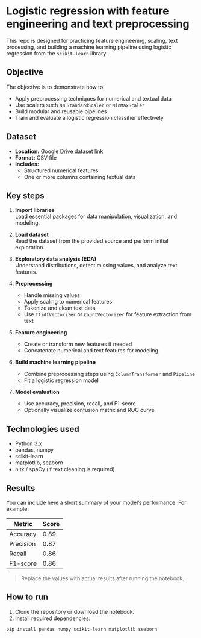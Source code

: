 # Logistic regression with feature engineering and text preprocessing

This repo is designed for practicing feature engineering, scaling, text processing, and building a machine learning pipeline using logistic regression from the `scikit-learn` library.

## Objective

The objective is to demonstrate how to:
- Apply preprocessing techniques for numerical and textual data
- Use scalers such as `StandardScaler` or `MinMaxScaler`
- Build modular and reusable pipelines
- Train and evaluate a logistic regression classifier effectively

## Dataset

- **Location:** [Google Drive dataset link](https://drive.google.com/file/d/1KPEF3iEjbEfhzp67Lj2tQy7aD7O4rEii/view?usp=sharing)  
- **Format:** CSV file  
- **Includes:**
  - Structured numerical features
  - One or more columns containing textual data

## Key steps

1. **Import libraries**  
   Load essential packages for data manipulation, visualization, and modeling.

2. **Load dataset**  
   Read the dataset from the provided source and perform initial exploration.

3. **Exploratory data analysis (EDA)**  
   Understand distributions, detect missing values, and analyze text features.

4. **Preprocessing**
   - Handle missing values
   - Apply scaling to numerical features
   - Tokenize and clean text data
   - Use `TfidfVectorizer` or `CountVectorizer` for feature extraction from text

5. **Feature engineering**
   - Create or transform new features if needed
   - Concatenate numerical and text features for modeling

6. **Build machine learning pipeline**
   - Combine preprocessing steps using `ColumnTransformer` and `Pipeline`
   - Fit a logistic regression model

7. **Model evaluation**
   - Use accuracy, precision, recall, and F1-score
   - Optionally visualize confusion matrix and ROC curve

## Technologies used

- Python 3.x
- pandas, numpy
- scikit-learn
- matplotlib, seaborn
- nltk / spaCy (if text cleaning is required)

## Results

You can include here a short summary of your model’s performance. For example:

| Metric     | Score |
|------------|-------|
| Accuracy   | 0.89  |
| Precision  | 0.87  |
| Recall     | 0.86  |
| F1-score   | 0.86  |

> Replace the values with actual results after running the notebook.

## How to run

1. Clone the repository or download the notebook.
2. Install required dependencies:

```bash
pip install pandas numpy scikit-learn matplotlib seaborn
